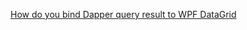 [How do you bind Dapper query result to WPF DataGrid](https://stackoverflow.com/questions/13299425/how-do-you-bind-dapper-query-result-to-wpf-datagrid)
